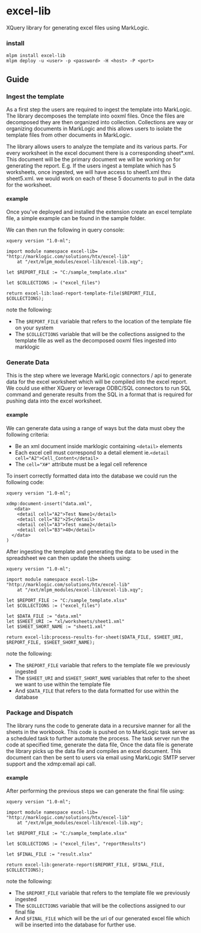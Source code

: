 # excel-lib
XQuery library for generating excel files using MarkLogic.

### install

    mlpm install excel-lib
	mlpm deploy -u <user> -p <password> -H <host> -P <port>


## Guide

### Ingest the template

As a first step the users are required to ingest the template into MarkLogic. The library decomposes the template into ooxml files. Once the files are decomposed they are then organized into collection. Collections are way or organizing documents in MarkLogic and this allows users to isolate the template files from other documents in MarkLogic.

The library allows users to analyze the template and its various parts. For every worksheet in the excel document there is a corresponding sheet*.xml. This document will be the primary document we will be working on for generating the report. E.g. If the users ingest a template which has 5 worksheets, once ingested, we will have access to sheet1.xml thru sheet5.xml. we would work on each of these 5 documents to pull in the data for the worksheet.

#### example

Once you've deployed and installed the extension create an excel template file, a simple example can be found in the sample folder.

We can then run the following in query console:

	xquery version "1.0-ml";
	
	import module namespace excel-lib= "http://marklogic.com/solutions/htx/excel-lib" 
		at "/ext/mlpm_modules/excel-lib/excel-lib.xqy";
		
	let $REPORT_FILE := "C:/sample_template.xlsx"

	let $COLLECTIONS := ("excel_files")
		  
	return excel-lib:load-report-template-file($REPORT_FILE, $COLLECTIONS);

note the following:

-  The `$REPORT_FILE` variable that refers to the location of the template file on your system
-  The `$COLLECTIONS` variable that will be the collections assigned to the template file as well as the decomposed ooxml files ingested into marklogic

### Generate Data

This is the step where we leverage MarkLogic connectors / api to generate data for the excel worksheet which will be compiled into the excel report.
We could use either XQuery or leverage ODBC/SQL connectors to run SQL command and generate results from the SQL in a format that is required for pushing data into the excel worksheet.


#### example

We can generate data using a range of ways but the data must obey the following criteria:

- Be an xml document inside marklogic containing `<detail>` elements
- Each excel cell must correspond to a detail element ie.`<detail cell="A2">Cell_Content</detail>`
- The `cell="X#"` attribute must be a legal cell reference


To insert correctly formatted data into the database we could run the following code:

	xquery version "1.0-ml";

	xdmp:document-insert("data.xml",
	   <data>
	    <detail cell="A2">Test Name1</detail>
	    <detail cell="B2">25</detail>
	    <detail cell="A3">Test name2</detail>
	    <detail cell="B3">40</detail>
	  </data> 
	)

After ingesting the template and generating the data to be used in the spreadsheet we can then update the sheets using:

	xquery version "1.0-ml";

	import module namespace excel-lib= "http://marklogic.com/solutions/htx/excel-lib" 
		at "/ext/mlpm_modules/excel-lib/excel-lib.xqy";
	
	let $REPORT_FILE := "C:/sample_template.xlsx"
	let $COLLECTIONS := ("excel_files")
	
	let $DATA_FILE := "data.xml"
	let $SHEET_URI := "xl/worksheets/sheet1.xml"
	let $SHEET_SHORT_NAME := "sheet1.xml"
	  
	return excel-lib:process-results-for-sheet($DATA_FILE, $SHEET_URI, $REPORT_FILE, $SHEET_SHORT_NAME);

note the following:

-  The `$REPORT_FILE` variable that refers to the template file we previously ingested
-  The `$SHEET_URI` and `$SHEET_SHORT_NAME` variables that refer to the sheet we want to use within the template file
-  And `$DATA_FILE` that refers to the data formatted for use within the database

### Package and Dispatch

The library runs the code to generate data in a recursive manner for all the sheets in the workbook.
This code is pushed on to MarkLogic task server as a scheduled task to further automate the process. 
The task server run the code at specified time, generate the data file, Once the data file is generate the library picks up the data file and compiles an excel document. This document can then be sent to users via email using MarkLogic SMTP server support and the xdmp:email api call. 

#### example

After performing the previous steps we can generate the final file using:

	xquery version "1.0-ml";
	
	import module namespace excel-lib= "http://marklogic.com/solutions/htx/excel-lib" 
		at "/ext/mlpm_modules/excel-lib/excel-lib.xqy";
	
	let $REPORT_FILE := "C:/sample_template.xlsx"
	
	let $COLLECTIONS := ("excel_files", "reportResults")
	
	let $FINAL_FILE := "result.xlsx"
	
	return excel-lib:generate-report($REPORT_FILE, $FINAL_FILE, $COLLECTIONS);

note the following:

-  The `$REPORT_FILE` variable that refers to the template file we previously ingested
-  The `$COLLECTIONS` variable that will be the collections assigned to our final file
-  And `$FINAL_FILE` which will be the uri of our generated excel file which will be inserted into the database for further use.

